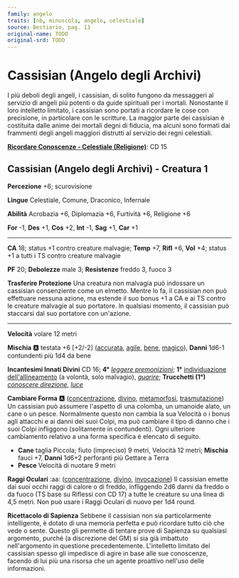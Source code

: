 ```yaml
---
family: angelo
traits: [nb, minuscola, angelo, celestiale]
source: Bestiario, pag. 13
original-name: TODO
original-srd: TODO
---
```


# Cassisian (Angelo degli Archivi)

I più deboli degli angeli, i cassisian, di solito fungono da messaggeri al servizio di angeli più potenti o da guide spirituali per i mortali. Nonostante il loro intelletto limitato, i cassisian sono portati a ricordare le cose con precisione, in particolare con le scritture. La maggior parte dei cassisian è costituita dalle anime dei mortali degni di fiducia, ma alcuni sono formati dai frammenti degli angeli maggiori distrutti al servizio dei regni celestiali.

**[Ricordare Conoscenze - Celestiale (Religione)](/azioni/ricordare-conoscenze)**: CD 15

## Cassisian (Angelo degli Archivi) - Creatura 1

**Percezione** +6; scurovisione

**Lingue** Celestiale, Comune, Draconico, Infernale

**Abilità** Acrobazia +6, Diplomazia +6, Furtività +6, Religione +6

**For** -1, **Des** +1, **Cos** +2, **Int** -1, **Sag** +1, **Car** +1

***

**CA** 18; status +1 contro creature malvagie; **Temp** +7, **Rifl** +6, **Vol** +4; status +1 a tutti i TS contro creature malvagie

**PF** 20; **Debolezze** male 3; **Resistenze** freddo 3, fuoco 3

**Trasferire Protezione** Una creatura non malvagia può indossare un cassisian consenziente come un elmetto. Mentre lo fa, il cassisian non può effettuare nessuna azione, ma estende il suo bonus +1 a CA e ai TS contro le creature malvagie al suo portatore. ln qualsiasi momento, il cassisian può staccarsi dal suo portatore con un'azione.

***

**Velocità** volare 12 metri

**Mischia** :a: testata +6 \[+2/-2] ([accurata](/tratti/accurata), [agile](/tratti/agile), [bene](/tratti/bene), [magico](/tratti/magico)), **Danni** 1d6-1 contundenti più 1d4 da bene

**Incantesimi Innati Divini** CD 16; **4°** *[leggere premonizioni](/incantesimi/leggere-premonizioni)*; **1°** [individuazione dell'allineamento](/incantesimi/individuazione-dellallineamento) (a volontà, solo malvagio), *[guarire](/incantesimi/guarire)*; **Trucchetti (1°)** *[conoscere direzione](/incantesimi/conoscere-direzione)*, *[luce](/incantesimi/luce)*

**Cambiare Forma** :a: ([concentrazione](/tratti/concentrazione), [divino](/tratti/divino), [metamorfosi](/tratti/metamorfosi), [trasmutazione](/tratti/trasmutazione)) Un cassisian può assumere l'aspetto di una colomba, un umanoide alato, un cane o un pesce. Normalmente questo non cambia la sua Velocità o i bonus agli attacchi e ai danni dei suoi Colpi, ma può cambiare il tipo di danno che i suoi Colpi infliggono (solitamente in contundenti). Ogni ulteriore cambiamento relativo a una forma specifica è elencato di seguito.

*   **Cane** taglia Piccola; fiuto (impreciso) 9 metri, Velocità 12 metri; **Mischia** fauci +7, **Danni** 1d6+2 perforanti più Gettare a Terra
*   **Pesce** Velocità di nuotare 9 metri

**Raggi Oculari** :aa:  ([concentrazione](/tratti/concentrazione), [divino](/tratti/divino), [invocazione](/tratti/invocazione)) Il cassisian emette dai suoi occhi raggi di calore o di freddo, infliggendo 2d6 danni da freddo o da fuoco (TS base su Riflessi con CD 17) a tutte le creature su una linea di 4,5 metri. Non può usare i Raggi Oculari di nuovo per 1d4 round.

**Ricettacolo di Sapienza** Sebbene il cassisian non sia particolarmente intelligente, è dotato di una memoria perfetta e può ricordare tutto ciò che vede o sente. Questo gli permette di tentare prove di Sapienza su qualsiasi argomento, purché (a discrezione del GM) si sia già imbattuto nell'argomento in questione precedentemente. L'intelletto limitato del cassisian spesso gli impedisce di agire in base alle sue conoscenze, facendo di lui più una risorsa che un agente proattivo nell'uso delle informazioni.
